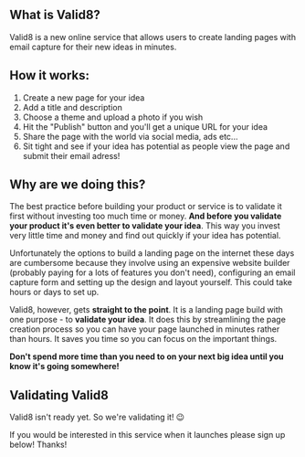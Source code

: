 ## What is Valid8?

Valid8 is a new online service that allows users to create landing pages with email capture for their new ideas in minutes.

## How it works:

1. Create a new page for your idea
1. Add a title and description
1. Choose a theme and upload a photo if you wish
1. Hit the "Publish" button and you'll get a unique URL for your idea
1. Share the page with the world via social media, ads etc...
1. Sit tight and see if your idea has potential as people view the page and submit their email adress!

## Why are we doing this?
The best practice before building your product or service is to validate it first without investing too much time or money. **And before you validate your product it's even better to validate your idea**. This way you invest very little time and money and find out quickly if your idea has potential.

Unfortunately the options to build a landing page on the internet these days are cumbersome because they involve using an expensive website builder (probably paying for a lots of features you don't need), configuring an email capture form and setting up the design and layout yourself. This could take hours or days to set up.

Valid8, however, gets **straight to the point**. It is a landing page build with one purpose - to **validate your idea**. It does this by streamlining the page creation process so you can have your page launched in minutes rather than hours. It saves you time so you can focus on the important things.

**Don't spend more time than you need to on your next big idea until you know it's going somewhere!**

## Validating Valid8

Valid8 isn't ready yet. So we're validating it! 😉

If you would be interested in this service when it launches please sign up below! Thanks!


<div data-tf-live="01HT8MEMBW5YGCYGFV8A7M8MM8"></div><script src="//embed.typeform.com/next/embed.js"></script>
